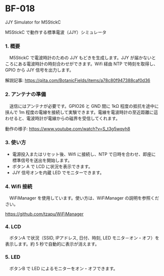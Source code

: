 # BF-018
JJY Simulator for M5StickC

M5StickC で動作する標準電波（JJY）シミュレータ

### 1. 概要
　M5StickC で電波時計のための JJY もどきを生成します。JJY が届かないところにある電波時計の時刻合わせができます。Wifi 経由 NTP で時刻を取得し、GPIO から JJY 信号を出力します。
 
解説記事:
https://qiita.com/BotanicFields/items/a78c80f947388caf0d36

### 2. アンテナの準備
　送信にはアンテナが必要です。GPIO26 と GND 間に 1kΩ 程度の抵抗を途中に挟んで 1m 程度の電線を接続して実験できます。電線を電波時計の至近距離に這わせると、電波時計が電線からの磁界を受信してくれます。

動作の様子:
https://www.youtube.com/watch?v=S_t3g5wqyh8

### 3. 使い方

- 電源投入またはリセット後、Wifi に接続し、NTP で日時を合わせ、即座に標準信号を送出を開始します。 
- ボタン A で LCD に状況を表示できます。
- JJY 信号オンを内蔵 LED でモニターできます。

### 4. Wifi 接続
　WiFiManager を使用しています。使い方は、WiFiManager の説明を参照ください。

https://github.com/tzapu/WiFiManager

### 4. LCD
　ボタンA で状況（SSID, IPアドレス, 日付、時刻, LED モニタ－オン・オフ）を表示します。約 5 秒で自動的に表示が消えます。

### 5. LED
　ボタンB で LED によるモニターをオン・オフできます。

